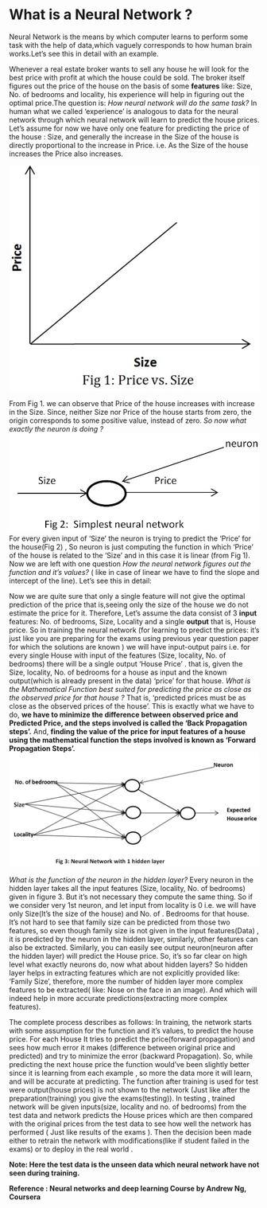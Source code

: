 # What is a Neural Network ?
Neural Network is the means by which computer learns to perform some task with the help of data,which vaguely corresponds to how human brain works.Let’s see this in detail with an example.

Whenever a real estate broker wants to sell any house he will look for the best price with profit at which the house could be sold. The broker itself figures out the price of the house on the basis of some **features** like: Size, No. of bedrooms and locality, his experience will help in figuring out the optimal price.The question is: *How neural network will do the same task?* In human what we called ‘experience’ is analogous to data for the neural network through which neural network will learn to predict the house prices. Let’s assume for now we have only one feature for predicting the price of the house : Size, and generally the increase in the Size of the house is directly proportional to the increase in Price. i.e. As the Size of the house increases the Price also increases.

![Image of price vs.size](images/pricevssize.jpg)

From Fig 1. we can observe that Price of the house increases with increase in the Size. Since, neither Size nor Price of the house starts from zero, the origin corresponds to some positive value, instead of zero.
*So now what exactly the neuron is doing ?*
![Image of simplest neural network](images/simples.jpg)
For every given input of ‘Size’ the neuron is trying to predict the ‘Price’ for the house(Fig 2) , So neuron is just computing the function in which ‘Price’ of the house is related to the ‘Size’ and in this case it is linear (from Fig 1). Now we are left with one question *How the neural network figures out the function and it’s values?* ( like in case of linear we have to find the slope and intercept of the line). Let’s see this in detail:

Now we are quite sure that only a single feature will not give the optimal prediction of the price that is,seeing only the size of the house we do not estimate the price for it.
Therefore, Let’s assume the data consist of 3 **input** features: No. of bedrooms, Size, Locality and a single **output** that is, House price. So in training the neural network (for learning to predict the prices: it’s just like you are preparing for the exams using previous year question paper for which the solutions are known ) we will have input-output pairs i.e. for every single House with input of the features (Size, locality, No. of bedrooms) there will be a single output ‘House Price’ . that is, given the Size, locality, No. of bedrooms for a house as input and the known output(which is already present in the data) ‘price’ for that house. *What is the Mathematical Function best suited for predicting the price as close as the observed price for that house ?* That is, ‘predicted prices must be as close as the observed prices of the house’. This is exactly what we have to do, 
**we have to minimize the difference between observed price and Predicted Price, and the steps involved is called the ‘Back Propagation steps’.** And, **finding the value of the price for input features of a house using the mathematical function the steps involved is known as ‘Forward Propagation Steps’.**
![Image of neural network with hidden layer](images/hidden_layer.jpg) 

*What is the function of the neuron in the hidden layer?*
Every neuron in the hidden layer takes all the input features (Size, locality, No. of bedrooms) given in figure 3. But it’s not necessary they compute the same thing. So if we consider very 1st neuron, and let input from locality is 0 i.e. we will have only Size(It’s the size of the house) and No. of . Bedrooms for that house. It’s not hard to see that family size can be predicted from those two features, so even though family size is not given in the input features(Data) , it is predicted by the neuron in the hidden layer, similarly, other features can also be extracted.
Similarly, you can easily see output neuron(neuron after the hidden layer) will predict the House price.
So, it’s so far clear on high level what exactly neurons do, now what about hidden layers? So hidden layer helps in extracting features which are not explicitly provided like: ‘Family Size’, therefore, more the number of hidden layer more complex features to be extracted( like: Nose on the face in an image). And which will indeed help in more accurate predictions(extracting more complex features).

The complete process describes as follows:
In training, the network starts with some assumption for the function and it’s values, to predict the house price. For each House It tries to predict the price(forward propagation) and sees how much error it makes (difference between original price and predicted) and try to minimize the error (backward Propagation). So, while predicting the next house price the function would’ve been slightly better since it is learning from each example , so more the data more it will learn, and will be accurate at predicting. The function after training is used for test were output(house prices) is not shown to the network (Just like after the preparation(training) you give the exams(testing)). In testing , trained network will be given inputs(size, locality and no. of bedrooms) from the test data and network predicts the House prices which are then compared with the original prices from the test data to see how well the network has performed ( Just like results of the exams ). Then the decision been made either to retrain the network with modifications(like if student failed in the exams) or to deploy in the real world .

**Note: Here the test data is the unseen data which neural network have not seen during training.**

**Reference :
Neural networks and deep learning Course by Andrew Ng, Coursera**
